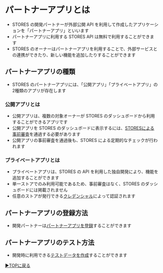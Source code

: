 # パートナーアプリとは
- STORES の開発パートナーが外部公開 API を利用して作成したアプリケーションを「パートナーアプリ」といいます
- パートナーアプリに利用する STORES API は無料で利用することができます
- STORES のオーナーはパートナーアプリを利用することで、外部サービスとの連携ができたり、新しい機能を追加したりすることができます


## パートナーアプリの種類
- STORES のパートナーアプリには、「公開アプリ」「プライベートアプリ」の2種類のアプリが存在します


### 公開アプリとは
- 公開アプリは、複数の対象オーナーが STORES のダッシュボードから利用することができるアプリです
- 公開アプリを STORES のダッシュボードに表示するには、[STORESによる事前審査](partner-app-review.md)を通過する必要があります
- 公開アプリの事前審査を通過後も、STORES による定期的なチェックが行われます


### プライベートアプリとは
- プライベートアプリは、STORES の API を利用した独自開発により、機能を追加することができます
- 単一ストアでのみ利用可能であるため、事前審査はなく、STORES のダッシュボードには掲載されません
- 任意のストアが発行できる[クレデンシャル](auth.md)によって認証されます


## パートナーアプリの登録方法
- 開発パートナーは[パートナーアプリを登録](partner-app-register.md)することができます


## パートナーアプリのテスト方法
- 開発時に利用できる[テストデータを作成](test-data.md)することができます



[▶︎TOPに戻る](README.md)
